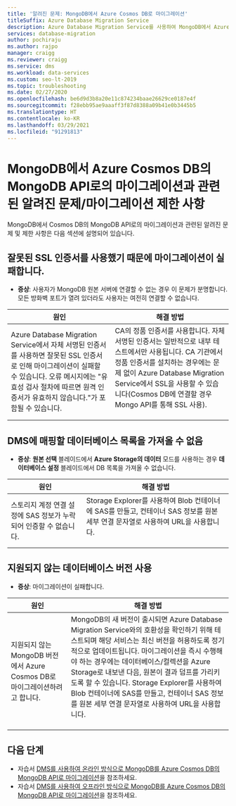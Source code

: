```yaml
---
title: '알려진 문제: MongoDB에서 Azure Cosmos DB로 마이그레이션'
titleSuffix: Azure Database Migration Service
description: Azure Database Migration Service를 사용하여 MongoDB에서 Azure Cosmos DB로 마이그레이션할 때의 알려진 문제와 마이그레이션 제한 사항에 대해 알아봅니다.
services: database-migration
author: pochiraju
ms.author: rajpo
manager: craigg
ms.reviewer: craigg
ms.service: dms
ms.workload: data-services
ms.custom: seo-lt-2019
ms.topic: troubleshooting
ms.date: 02/27/2020
ms.openlocfilehash: be6d9d3b8a20e11c874234baae26629ce0187e4f
ms.sourcegitcommit: f28ebb95ae9aaaff3f87d8388a09b41e0b3445b5
ms.translationtype: HT
ms.contentlocale: ko-KR
ms.lasthandoff: 03/29/2021
ms.locfileid: "91291813"
---
```

# <a name="known-issuesmigration-limitations-with-migrations-from-mongodb-to-azure-cosmos-dbs-api-for-mongodb"></a>MongoDB에서 Azure Cosmos DB의 MongoDB API로의 마이그레이션과 관련된 알려진 문제/마이그레이션 제한 사항

MongoDB에서 Cosmos DB의 MongoDB API로의 마이그레이션과 관련된 알려진 문제 및 제한 사항은 다음 섹션에 설명되어 있습니다.

## <a name="migration-fails-as-a-result-of-using-the-incorrect-ssl-cert"></a>잘못된 SSL 인증서를 사용했기 때문에 마이그레이션이 실패합니다.

* **증상**: 사용자가 MongoDB 원본 서버에 연결할 수 없는 경우 이 문제가 분명합니다. 모든 방화벽 포트가 열려 있더라도 사용자는 여전히 연결할 수 없습니다.

| 원인         | 해결 방법 |
| ------------- | ------------- |
| Azure Database Migration Service에서 자체 서명된 인증서를 사용하면 잘못된 SSL 인증서로 인해 마이그레이션이 실패할 수 있습니다. 오류 메시지에는 "유효성 검사 절차에 따르면 원격 인증서가 유효하지 않습니다."가 포함될 수 있습니다. | CA의 정품 인증서를 사용합니다.  자체 서명된 인증서는 일반적으로 내부 테스트에서만 사용됩니다. CA 기관에서 정품 인증서를 설치하는 경우에는 문제 없이 Azure Database Migration Service에서 SSL을 사용할 수 있습니다(Cosmos DB에 연결할 경우 Mongo API를 통해 SSL 사용).<br><br> |

## <a name="unable-to-get-the-list-of-databases-to-map-in-dms"></a>DMS에 매핑할 데이터베이스 목록을 가져올 수 없음

* **증상**: **원본 선택** 블레이드에서 **Azure Storage의 데이터** 모드를 사용하는 경우 **데이터베이스 설정** 블레이드에서 DB 목록을 가져올 수 없습니다.

| 원인         | 해결 방법 |
| ------------- | ------------- |
| 스토리지 계정 연결 설정에 SAS 정보가 누락되어 인증할 수 없습니다. | Storage Explorer를 사용하여 Blob 컨테이너에 SAS를 만들고, 컨테이너 SAS 정보를 원본 세부 연결 문자열로 사용하여 URL을 사용합니다.<br><br> |

## <a name="using-an-unsupported-version-of-the-database"></a>지원되지 않는 데이터베이스 버전 사용

* **증상**: 마이그레이션이 실패합니다.

| 원인         | 해결 방법 |
| ------------- | ------------- |
| 지원되지 않는 MongoDB 버전에서 Azure Cosmos DB로 마이그레이션하려고 합니다. | MongoDB의 새 버전이 출시되면 Azure Database Migration Service와의 호환성을 확인하기 위해 테스트되며 해당 서비스는 최신 버전을 허용하도록 정기적으로 업데이트됩니다. 마이그레이션을 즉시 수행해야 하는 경우에는 데이터베이스/컬렉션을 Azure Storage로 내보낸 다음, 원본이 결과 덤프를 가리키도록 할 수 있습니다. Storage Explorer를 사용하여 Blob 컨테이너에 SAS를 만들고, 컨테이너 SAS 정보를 원본 세부 연결 문자열로 사용하여 URL을 사용합니다.<br><br> |

## <a name="next-steps"></a>다음 단계

* 자습서 [DMS를 사용하여 온라인 방식으로 MongoDB를 Azure Cosmos DB의 MongoDB API로 마이그레이션](tutorial-mongodb-cosmos-db-online.md)을 참조하세요.
* 자습서 [DMS를 사용하여 오프라인 방식으로 MongoDB를 Azure Cosmos DB의 MongoDB API로 마이그레이션](tutorial-mongodb-cosmos-db.md)을 참조하세요.